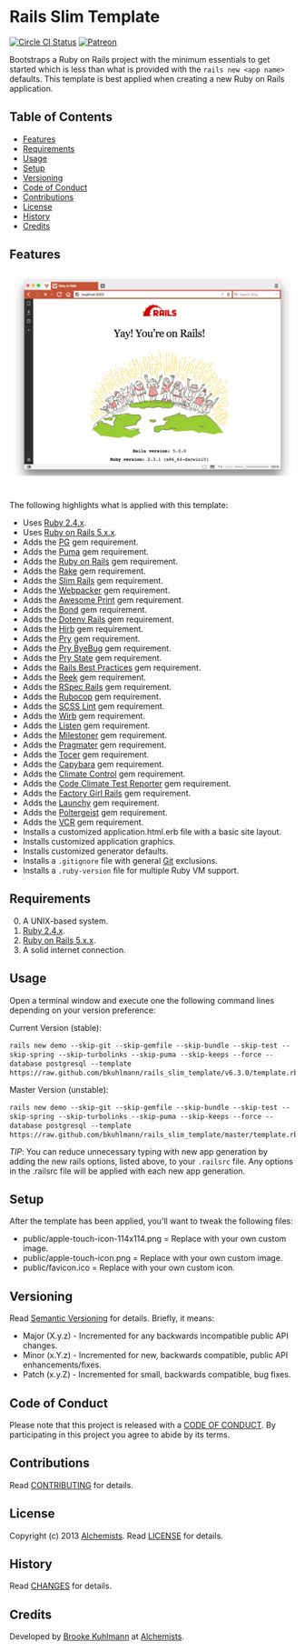 # Rails Slim Template

[![Circle CI Status](https://circleci.com/gh/bkuhlmann/rails_slim_template.svg?style=svg)](https://circleci.com/gh/bkuhlmann/rails_slim_template)
[![Patreon](https://img.shields.io/badge/patreon-donate-brightgreen.svg)](https://www.patreon.com/bkuhlmann)

Bootstraps a Ruby on Rails project with the minimum essentials to get started which is less than
what is provided with the `rails new <app name>` defaults. This template is best applied when
creating a new Ruby on Rails application.

<!-- Tocer[start]: Auto-generated, don't remove. -->

## Table of Contents

  - [Features](#features)
  - [Requirements](#requirements)
  - [Usage](#usage)
  - [Setup](#setup)
  - [Versioning](#versioning)
  - [Code of Conduct](#code-of-conduct)
  - [Contributions](#contributions)
  - [License](#license)
  - [History](#history)
  - [Credits](#credits)

<!-- Tocer[finish]: Auto-generated, don't remove. -->

## Features

[![Screenshot](screenshot.png)](https://github.com/bkuhlmann/rails_slim_template)

The following highlights what is applied with this template:

- Uses [Ruby 2.4.x](http://www.ruby-lang.org).
- Uses [Ruby on Rails 5.x.x](http://rubyonrails.org).
- Adds the [PG](https://bitbucket.org/ged/ruby-pg/wiki/Home) gem requirement.
- Adds the [Puma](http://puma.io) gem requirement.
- Adds the [Ruby on Rails](http://rubyonrails.org) gem requirement.
- Adds the [Rake](https://github.com/jimweirich/rake) gem requirement.
- Adds the [Slim Rails](https://github.com/slim-template/slim) gem requirement.
- Adds the [Webpacker](https://github.com/rails/webpacker) gem requirement.
- Adds the [Awesome Print](https://github.com/michaeldv/awesome_print) gem requirement.
- Adds the [Bond](https://github.com/cldwalker/bond) gem requirement.
- Adds the [Dotenv Rails](https://github.com/bkeepers/dotenv) gem requirement.
- Adds the [Hirb](https://github.com/cldwalker/hirb) gem requirement.
- Adds the [Pry](https://github.com/pry/pry) gem requirement.
- Adds the [Pry ByeBug](https://github.com/deivid-rodriguez/pry-byebug) gem requirement.
- Adds the [Pry State](https://github.com/SudhagarS/pry-state) gem requirement.
- Adds the [Rails Best Practices](http://rails-bestpractices.com) gem requirement.
- Adds the [Reek](https://github.com/troessner/reek) gem requirement.
- Adds the [RSpec Rails](https://github.com/dchelimsky/rspec-rails) gem requirement.
- Adds the [Rubocop](https://github.com/bbatsov/rubocop) gem requirement.
- Adds the [SCSS Lint](https://github.com/brigade/scss-lint) gem requirement.
- Adds the [Wirb](https://github.com/janlelis/wirb) gem requirement.
- Adds the [Listen](https://github.com/guard/listen) gem requirement.
- Adds the [Milestoner](https://github.com/bkuhlmann/milestoner) gem requirement.
- Adds the [Pragmater](https://github.com/bkuhlmann/pragmater) gem requirement.
- Adds the [Tocer](https://github.com/bkuhlmann/tocer) gem requirement.
- Adds the [Capybara](https://github.com/jnicklas/capybara) gem requirement.
- Adds the [Climate Control](https://github.com/thoughtbot/climate_control) gem requirement.
- Adds the [Code Climate Test Reporter](https://github.com/codeclimate/ruby-test-reporter) gem requirement.
- Adds the [Factory Girl Rails](https://github.com/thoughtbot/factory_girl_rails) gem requirement.
- Adds the [Launchy](https://github.com/copiousfreetime/launchy) gem requirement.
- Adds the [Poltergeist](https://github.com/teampoltergeist/poltergeist) gem requirement.
- Adds the [VCR](https://github.com/vcr/vcr) gem requirement.
- Installs a customized application.html.erb file with a basic site layout.
- Installs customized application graphics.
- Installs customized generator defaults.
- Installs a `.gitignore` file with general [Git](http://git-scm.com) exclusions.
- Installs a `.ruby-version` file for multiple Ruby VM support.

## Requirements

0. A UNIX-based system.
0. [Ruby 2.4.x](http://www.ruby-lang.org).
0. [Ruby on Rails 5.x.x](http://rubyonrails.org).
0. A solid internet connection.

## Usage

Open a terminal window and execute one the following command lines depending on your version
preference:

Current Version (stable):

    rails new demo --skip-git --skip-gemfile --skip-bundle --skip-test --skip-spring --skip-turbolinks --skip-puma --skip-keeps --force --database postgresql --template https://raw.github.com/bkuhlmann/rails_slim_template/v6.3.0/template.rb

Master Version (unstable):

    rails new demo --skip-git --skip-gemfile --skip-bundle --skip-test --skip-spring --skip-turbolinks --skip-puma --skip-keeps --force --database postgresql --template https://raw.github.com/bkuhlmann/rails_slim_template/master/template.rb

*TIP*: You can reduce unnecessary typing with new app generation by adding the new rails options,
listed above, to your `.railsrc` file. Any options in the .railsrc file will be applied with each
new app generation.

## Setup

After the template has been applied, you'll want to tweak the following files:

- public/apple-touch-icon-114x114.png = Replace with your own custom image.
- public/apple-touch-icon.png = Replace with your own custom image.
- public/favicon.ico = Replace with your own custom icon.

## Versioning

Read [Semantic Versioning](http://semver.org) for details. Briefly, it means:

- Major (X.y.z) - Incremented for any backwards incompatible public API changes.
- Minor (x.Y.z) - Incremented for new, backwards compatible, public API enhancements/fixes.
- Patch (x.y.Z) - Incremented for small, backwards compatible, bug fixes.

## Code of Conduct

Please note that this project is released with a [CODE OF CONDUCT](CODE_OF_CONDUCT.md). By
participating in this project you agree to abide by its terms.

## Contributions

Read [CONTRIBUTING](CONTRIBUTING.md) for details.

## License

Copyright (c) 2013 [Alchemists](https://www.alchemists.io).
Read [LICENSE](LICENSE.md) for details.

## History

Read [CHANGES](CHANGES.md) for details.

## Credits

Developed by [Brooke Kuhlmann](https://www.alchemists.io) at
[Alchemists](https://www.alchemists.io).
